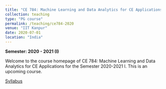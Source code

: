 ```yaml
---
title: "CE 784: Machine Learning and Data Analytics for CE Applications (Upcoming)"
collection: teaching
type: "PG course"
permalink: /teaching/ce784-2020
venue: "IIT Kanpur"
date: 2020-07-01
location: "India"
---
```


**Semester: 2020 - 2021 (I)**

Welcome to the course homepage of CE 784: Machine Learning and Data Analytics for CE Applications for the Semester 2020-2021 I. This is an upcoming course.

<a href="https://pranamesh.github.io/files/ce784/ce784-syllabus.pdf" target="_blank">Syllabus</a>

